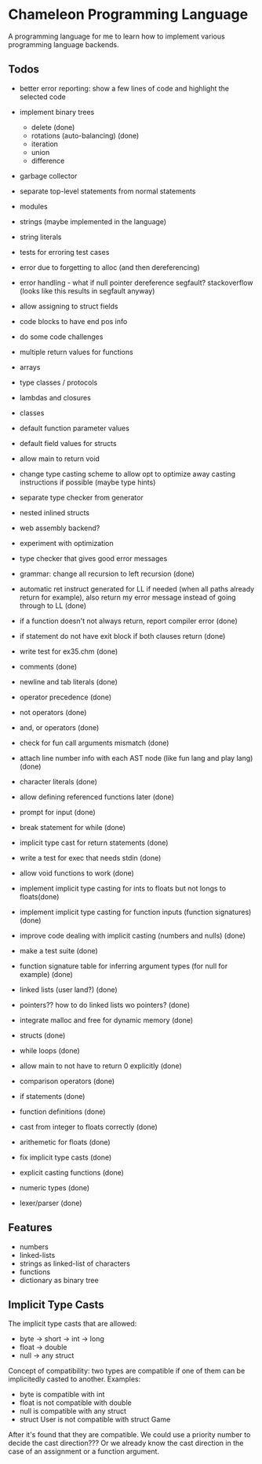 # Chameleon Programming Language

A programming language for me to learn how to implement various programming language
backends.

## Todos

* better error reporting: show a few lines of code and highlight the selected code
* implement binary trees
    * delete (done)
    * rotations (auto-balancing) (done)
    * iteration
    * union
    * difference
* garbage collector
* separate top-level statements from normal statements
* modules
* strings (maybe implemented in the language)
* string literals
* tests for erroring test cases
* error due to forgetting to alloc (and then dereferencing)
* error handling - what if null pointer dereference segfault? stackoverflow (looks like this results in segfault anyway)
* allow assigning to struct fields
* code blocks to have end pos info
* do some code challenges
* multiple return values for functions
* arrays
* type classes / protocols
* lambdas and closures
* classes
* default function parameter values
* default field values for structs
* allow main to return void
* change type casting scheme to allow opt to optimize away casting instructions if possible (maybe type hints)
* separate type checker from generator
* nested inlined structs
* web assembly backend?
* experiment with optimization
* type checker that gives good error messages

* grammar: change all recursion to left recursion (done)
* automatic ret instruct generated for LL if needed (when all paths already return for example),
also return my error message instead of going through to LL (done)
* if a function doesn't not always return, report compiler error (done)
* if statement do not have exit block if both clauses return (done)
* write test for ex35.chm (done)
* comments (done)
* newline and tab literals (done)
* operator precedence (done)
* not operators (done)
* and, or operators (done)
* check for fun call arguments mismatch (done)
* attach line number info with each AST node (like fun lang and play lang) (done)
* character literals (done)
* allow defining referenced functions later (done)
* prompt for input (done)
* break statement for while (done)
* implicit type cast for return statements (done)
* write a test for exec that needs stdin (done)
* allow void functions to work (done)
* implement implicit type casting for ints to floats but not longs to floats(done)
* implement implicit type casting for function inputs (function signatures) (done)
* improve code dealing with implicit casting (numbers and nulls) (done)
* make a test suite (done)
* function signature table for inferring argument types (for null for example) (done)
* linked lists (user land?) (done)
* pointers?? how to do linked lists wo pointers? (done)
* integrate malloc and free for dynamic memory (done)
* structs (done)
* while loops (done)
* allow main to not have to return 0 explicitly (done)
* comparison operators (done)
* if statements (done)
* function definitions (done)
* cast from integer to floats correctly (done)
* arithemetic for floats (done)
* fix implicit type casts (done)
* explicit casting functions (done)
* numeric types (done)
* lexer/parser (done)

## Features

* numbers
* linked-lists
* strings as linked-list of characters
* functions
* dictionary as binary tree

## Implicit Type Casts

The implicit type casts that are allowed:

* byte -> short -> int -> long
* float -> double
* null -> any struct

Concept of compatibility: two types are compatible if one of them can be implicitedly casted
to another. Examples:

* byte is compatible with int
* float is not compatible with double
* null is compatible with any struct
* struct User is not compatible with struct Game

After it's found that they are compatible. We could use a priority number to decide the
cast direction??? Or we already know the cast direction in the case of an assignment or
a function argument.